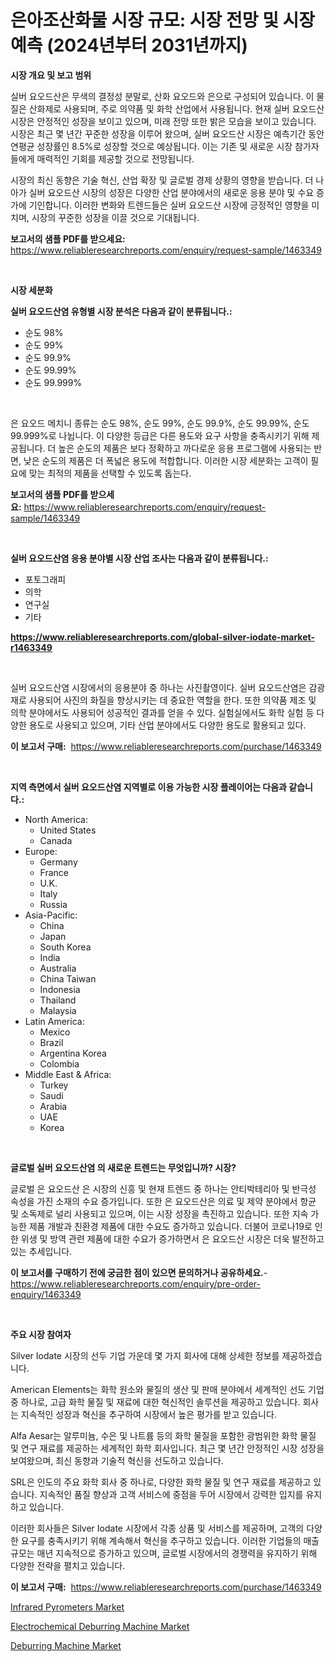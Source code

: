 <p><h1>은아조산화물 시장 규모: 시장 전망 및 시장 예측 (2024년부터 2031년까지)</h1></p><p><strong>시장 개요 및 보고 범위</strong></p>
<p><p>실버 요오드산은 무색의 결정성 분말로, 산화 요오드와 은으로 구성되어 있습니다. 이 물질은 산화제로 사용되며, 주로 의약품 및 화학 산업에서 사용됩니다. 현재 실버 요오드산 시장은 안정적인 성장을 보이고 있으며, 미래 전망 또한 밝은 모습을 보이고 있습니다. 시장은 최근 몇 년간 꾸준한 성장을 이루어 왔으며, 실버 요오드산 시장은 예측기간 동안 연평균 성장률인 8.5%로 성장할 것으로 예상됩니다. 이는 기존 및 새로운 시장 참가자들에게 매력적인 기회를 제공할 것으로 전망됩니다.</p><p>시장의 최신 동향은 기술 혁신, 산업 확장 및 글로벌 경제 상황의 영향을 받습니다. 더 나아가 실버 요오드산 시장의 성장은 다양한 산업 분야에서의 새로운 응용 분야 및 수요 증가에 기인합니다. 이러한 변화와 트렌드들은 실버 요오드산 시장에 긍정적인 영향을 미치며, 시장의 꾸준한 성장을 이끌 것으로 기대됩니다.</p></p>
<p><strong>보고서의 샘플 PDF를 받으세요:</strong> <a href="https://www.reliableresearchreports.com/enquiry/request-sample/1463349">https://www.reliableresearchreports.com/enquiry/request-sample/1463349</a></p>
<p>&nbsp;</p>
<p><strong>시장 세분화</strong></p>
<p><strong>실버 요오드산염 유형별 시장 분석은 다음과 같이 분류됩니다.:</strong></p>
<p><ul><li>순도 98%</li><li>순도 99%</li><li>순도 99.9%</li><li>순도 99.99%</li><li>순도 99.999%</li></ul></p>
<p>&nbsp;</p>
<p><p>은 요오드 메치니 종류는 순도 98%, 순도 99%, 순도 99.9%, 순도 99.99%, 순도 99.999%로 나뉩니다. 이 다양한 등급은 다른 용도와 요구 사항을 충족시키기 위해 제공됩니다. 더 높은 순도의 제품은 보다 정확하고 까다로운 응용 프로그램에 사용되는 반면, 낮은 순도의 제품은 더 폭넓은 용도에 적합합니다. 이러한 시장 세분화는 고객이 필요에 맞는 최적의 제품을 선택할 수 있도록 돕는다.</p></p>
<p><strong>보고서의 샘플 PDF를 받으세요:</strong>&nbsp;<a href="https://www.reliableresearchreports.com/enquiry/request-sample/1463349">https://www.reliableresearchreports.com/enquiry/request-sample/1463349</a></p>
<p>&nbsp;</p>
<p><strong> 실버 요오드산염 응용 분야별 시장 산업 조사는 다음과 같이 분류됩니다.:</strong></p>
<p><ul><li>포토그래피</li><li>의학</li><li>연구실</li><li>기타</li></ul></p>
<p><strong><a href="https://www.reliableresearchreports.com/global-silver-iodate-market-r1463349">https://www.reliableresearchreports.com/global-silver-iodate-market-r1463349</a></strong></p>
<p>&nbsp;</p>
<p><p>실버 요오드산염 시장에서의 응용분야 중 하나는 사진촬영이다. 실버 요오드산염은 감광재로 사용되어 사진의 화질을 향상시키는 데 중요한 역할을 한다. 또한 의약품 제조 및 의학 분야에서도 사용되어 성공적인 결과를 얻을 수 있다. 실험실에서도 화학 실험 등 다양한 용도로 사용되고 있으며, 기타 산업 분야에서도 다양한 용도로 활용되고 있다.</p></p>
<p><strong>이 보고서 구매:</strong>&nbsp; <a href="https://www.reliableresearchreports.com/purchase/1463349">https://www.reliableresearchreports.com/purchase/1463349</a></p>
<p>&nbsp;</p>
<p><strong>지역 측면에서 실버 요오드산염 지역별로 이용 가능한 시장 플레이어는 다음과 같습니다.:</strong></p>
<p><ul>
    <li>
        North America:
        <ul>
            <li>United States</li>
            <li>Canada</li>
        </ul>
    </li>
    <li>
        Europe:
        <ul>
            <li>Germany</li>
            <li>France</li>
            <li>U.K.</li>
            <li>Italy</li>
            <li>Russia</li>
        </ul>
    </li>
    <li>
        Asia-Pacific:
        <ul>
            <li>China</li>
            <li>Japan</li>
            <li>South Korea</li>
            <li>India</li>
            <li>Australia</li>
            <li>China Taiwan</li>
            <li>Indonesia</li>
            <li>Thailand</li>
            <li>Malaysia</li>
        </ul>
    </li>
    <li>
        Latin America:
        <ul>
            <li>Mexico</li>
            <li>Brazil</li>
            <li>Argentina Korea</li>
            <li>Colombia</li>
        </ul>
    </li>
    <li>
        Middle East & Africa:
        <ul>
            <li>Turkey</li>
            <li>Saudi</li>
            <li>Arabia</li>
            <li>UAE</li>
            <li>Korea</li>
        </ul>
    </li>
    </ul></p>
<p>&nbsp;</p>
<p><strong>글로벌 실버 요오드산염 의 새로운 트렌드는 무엇입니까? 시장?</strong></p>
<p><p>글로벌 은 요오드산 은 시장의 신흥 및 현재 트렌드 중 하나는 안티박테리아 및 반극성 속성을 가진 소재의 수요 증가입니다. 또한 은 요오드산은 의료 및 제약 분야에서 항균 및 소독제로 널리 사용되고 있으며, 이는 시장 성장을 촉진하고 있습니다. 또한 지속 가능한 제품 개발과 친환경 제품에 대한 수요도 증가하고 있습니다. 더불어 코로나19로 인한 위생 및 방역 관련 제품에 대한 수요가 증가하면서 은 요오드산 시장은 더욱 발전하고 있는 추세입니다.</p></p>
<p><strong>이 보고서를 구매하기 전에 궁금한 점이 있으면 문의하거나 공유하세요.</strong>- <a href="https://www.reliableresearchreports.com/enquiry/pre-order-enquiry/1463349">https://www.reliableresearchreports.com/enquiry/pre-order-enquiry/1463349</a></p>
<p>&nbsp;</p>
<p><strong>주요 시장 참여자</strong></p>
<p><p>Silver Iodate 시장의 선두 기업 가운데 몇 가지 회사에 대해 상세한 정보를 제공하겠습니다.</p><p>American Elements는 화학 원소와 물질의 생산 및 판매 분야에서 세계적인 선도 기업 중 하나로, 고급 화학 물질 및 재료에 대한 혁신적인 솔루션을 제공하고 있습니다. 회사는 지속적인 성장과 혁신을 추구하여 시장에서 높은 평가를 받고 있습니다.</p><p>Alfa Aesar는 알루미늄, 수은 및 나트륨 등의 화학 물질을 포함한 광범위한 화학 물질 및 연구 재료를 제공하는 세계적인 화학 회사입니다. 최근 몇 년간 안정적인 시장 성장을 보여왔으며, 최신 동향과 기술적 혁신을 선도하고 있습니다.</p><p>SRL은 인도의 주요 화학 회사 중 하나로, 다양한 화학 물질 및 연구 재료를 제공하고 있습니다. 지속적인 품질 향상과 고객 서비스에 중점을 두어 시장에서 강력한 입지를 유지하고 있습니다.</p><p>이러한 회사들은 Silver Iodate 시장에서 각종 상품 및 서비스를 제공하며, 고객의 다양한 요구를 충족시키기 위해 계속해서 혁신을 추구하고 있습니다. 이러한 기업들의 매출 규모는 매년 지속적으로 증가하고 있으며, 글로벌 시장에서의 경쟁력을 유지하기 위해 다양한 전략을 펼치고 있습니다.</p></p>
<p><strong>이 보고서 구매:</strong>&nbsp;&nbsp;<a href="https://www.reliableresearchreports.com/purchase/1463349">https://www.reliableresearchreports.com/purchase/1463349</a></p>
<p><p><a href="https://github.com/Sarissaschmalingtr6fz2739/Market-Research-Report-List-2/blob/main/infrared-pyrometers-market.md">Infrared Pyrometers Market</a></p><p><a href="https://github.com/WillieWoodard/Market-Research-Report-List-4/blob/main/electrochemical-deburring-machine-market.md">Electrochemical Deburring Machine Market</a></p><p><a href="https://github.com/marloy8/Market-Research-Report-List-4/blob/main/deburring-machine-market.md">Deburring Machine Market</a></p></p>